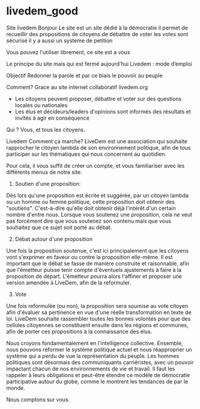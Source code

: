# livedem_good
Site livedem
Bonjour
Le site est un site dédié à la démocratie
il permet de recueillir des propositions de citoyens
de débattre
de voter
les votes sont sécurisé
il y a aussi un systeme de petition

Vous pouvez l'utiliser librement, ce site est a vous

Le principe du site mais qui est fermé aujourd'hui
Livedem : mode d’emploi

Objectif 
Redonner la parole et par ce biais le pouvoir au peuple

Comment?
Grace au site internet collaboratif livedem.org
- Les citoyens peuvent proposer, débattre et voter sur des questions locales ou nationales
- Les élus et décideurs/leaders d'opinions sont informés des résultats et invités à agir en conséquence

Qui ?
Vous, et tous les citoyens.


Livedem Comment ça marche?
LiveDem est une association qui souhaite rapprocher le citoyen lambda de son environnement politique, afin de tous participer sur les thématiques qui nous concernent au quotidien.

Pour cela, il vous suffit de créer un compte, et vous familiariser avec les différents menus de notre site:

1. Soutien d'une proposition:

Dès lors qu'une proposition est écrite et suggérée, par un citoyen lambda ou un homme ou femme politique, cette proposition doit obtenir des "soutiens". C'est-à-dire qu'elle doit obtenir déjà l'intérêt d'un certain nombre d'entre nous. Lorsque vous soutenez une proposition, cela ne veut pas forcément dire que vous soutenez son contenu mais que vous souhaitez que ce sujet soit porté au débat.

2. Débat autour d'une proposition

Une fois la proposition soutenue, c'est ici principalement que les citoyens vont s'exprimer en faveur ou contre la proposition elle-même. Il est important que le débat se fasse de manière construite et raisonnable, afin que l'émetteur puisse tenir compte d'éventuels ajustements à faire à la proposition de départ. L'émetteur pourra alors l'affiner et proposer une version amendée à LiveDem, afin de la reformuler.

3. Vote

Une fois reformulée (ou non), la proposition sera soumise au vote citoyen afin d'évaluer sa pertinence en vue d'une réelle transformation en texte de loi. LiveDem souhaite rassembler toutes les bonnes volontés pour que des cellules citoyennes se constituent ensuite dans les régions et communes, afin de porter ces propositions à la connaissance des élus.



Nous croyons fondamentalement en l'intelligence collective. Ensemble, nous pouvons réformer le système politique actuel et nous réapproprier un système qui a perdu de vue la représentation du peuple. Les hommes politiques sont désormais des communiquants carriéristes, avec un pouvoir impactant chacun de nos environnements de vie et travail. Il faut les rappeler à leurs obligations et peut-être étendre ce modéle de démocratie participative autour du globe, comme le montrent les tendances de par le monde.

Nous comptons sur vous.
